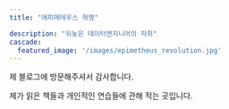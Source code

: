 ```yaml
---
title: "에피메테우스 혁명"

description: "뒤늦은 데이터엔지니어의 자취"
cascade:
  featured_image: '/images/epimetheus_revolution.jpg'
---
```

제 블로그에 방문해주셔서 감사합니다.
   
제가 읽은 책들과 개인적인 연습들에 관해 적는 곳입니다.
